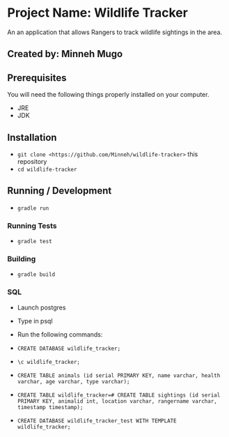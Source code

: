 # Project Name: Wildlife Tracker

An an application that allows Rangers to track wildlife sightings in the area.

## Created by: Minneh Mugo

## Prerequisites

You will need the following things properly installed on your computer.

* JRE
* JDK

## Installation

* `git clone <https://github.com/Minneh/wildlife-tracker>` this repository
* `cd wildlife-tracker`

## Running / Development

* `gradle run`

### Running Tests

* `gradle test`

### Building

* `gradle build`

### SQL

* Launch postgres
* Type in psql
* Run the following commands:

* `CREATE DATABASE wildlife_tracker;`
* `\c wildlife_tracker;`
* `CREATE TABLE animals (id serial PRIMARY KEY, name varchar, health varchar, age varchar, type varchar);`
* `CREATE TABLE
wildlife_tracker=# CREATE TABLE sightings (id serial PRIMARY KEY, animalid int, location varchar, rangername varchar, timestamp timestamp);`
* `CREATE DATABASE wildlife_tracker_test WITH TEMPLATE wildlife_tracker;`
